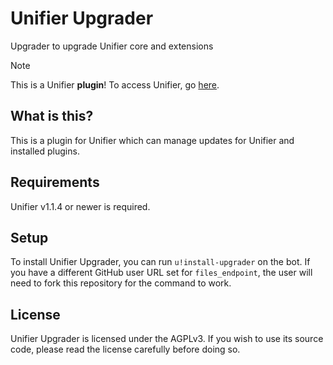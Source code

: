 # Unifier Upgrader
Upgrader to upgrade Unifier core and extensions

> [!NOTE]
> This is a Unifier **plugin**! To access Unifier, go [here](https://github.com/greeeen-dev/unifier).

## What is this?
This is a plugin for Unifier which can manage updates for Unifier and installed plugins.

## Requirements
Unifier v1.1.4 or newer is required.

## Setup
To install Unifier Upgrader, you can run `u!install-upgrader` on the bot. If you have a different GitHub user URL 
set for `files_endpoint`, the user will need to fork this repository for the command to work.

## License
Unifier Upgrader is licensed under the AGPLv3. If you wish to use its source code, please read the license carefully 
before doing so.
